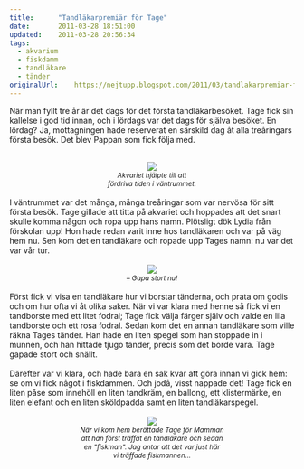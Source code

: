 ```yaml
---
title:		"Tandläkarpremiär för Tage"
date:		2011-03-28 18:51:00
updated:	2011-03-28 20:56:34
tags: 
  - akvarium
  - fiskdamm
  - tandläkare
  - tänder	
originalUrl:	https://nejtupp.blogspot.com/2011/03/tandlakarpremiar-for-tage.html
---
```


När man fyllt tre år är det dags för det första tandläkarbesöket. Tage fick sin kallelse i god tid innan, och i lördags var det dags för själva besöket. En lördag? Ja, mottagningen hade reserverat en särskild dag åt alla treåringars första besök. Det blev Pappan som fick följa med.<br><br><div style="text-align: center;"><img src="../../../../img/Tandla%25CC%2588karpremia%25CC%2588r-_MG_8221.jpg"><br><span style="font-size:85%;"><span style="font-style: italic;">Akvariet hjälpte till att<br>fördriva tiden i väntrummet.</span></span><br></div><br>I väntrummet var det många, många treåringar som var nervösa för sitt första besök. Tage gillade att titta på akvariet och hoppades att det snart skulle komma någon och ropa upp hans namn. Plötsligt dök Lydia från förskolan upp! Hon hade redan varit inne hos tandläkaren och var på väg hem nu. Sen kom det en tandläkare och ropade upp Tages namn: nu var det var vår tur.<br><br><div style="text-align: center;"><img src="../../../../img/Tandla%25CC%2588karpremia%25CC%2588r-_MG_8230.jpg"><br><span style="font-size:85%;"><span style="font-style: italic;">– Gapa stort nu!</span></span><br></div><br>Först fick vi visa en tandläkare hur vi borstar tänderna, och prata om godis och om hur ofta vi åt olika saker. När vi var klara med henne så fick vi en tandborste med ett litet fodral; Tage fick välja färger själv och valde en lila tandborste och ett rosa fodral. Sedan kom det en annan tandläkare som ville räkna Tages tänder. Han hade en liten spegel som han stoppade in i munnen, och han hittade tjugo tänder, precis som det borde vara. Tage gapade stort och snällt.<br><br>Därefter var vi klara, och hade bara en sak kvar att göra innan vi gick hem: se om vi fick något i fiskdammen. Och jodå, visst nappade det! Tage fick en liten påse som innehöll en liten tandkräm, en ballong, ett klistermärke, en liten elefant och en liten sköldpadda samt en liten tandläkarspegel.<br><br><div style="text-align: center;"><img src="../../../../img/Tandla%25CC%2588karpremia%25CC%2588r-_MG_8232.jpg"><br><span style="font-size:85%;"><span style="font-style: italic;">När vi kom hem berättade Tage för Mamman<br>att han först träffat en tandläkare och sedan<br>en "fiskman". Jag antar att det var just här<br>vi träffade fiskmannen...</span></span><br></div>
<!-- no comments on this post -->